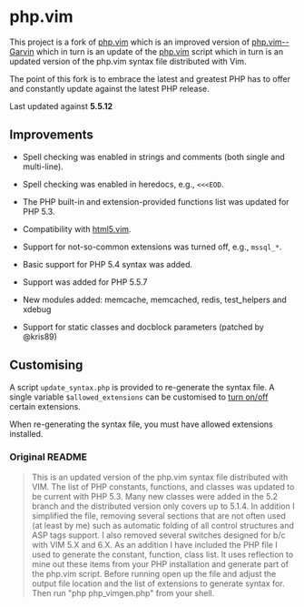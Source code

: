 php.vim
=======

This project is a fork of [php.vim][StanAngeloff] which is an improved version
of [php.vim--Garvin][garvin] which in turn is an update of the
[php.vim][php-vim] script which in turn is an updated version of the php.vim
syntax file distributed with Vim.

The point of this fork is to embrace the latest and greatest PHP has to offer
and constantly update against the latest PHP release.

Last updated against **5.5.12**

  [StanAngeloff]: https://github.com/StanAngeloff/php.vim
  [garvin]:  https://github.com/vim-scripts/php.vim--Garvin
  [php-vim]: http://www.vim.org/scripts/script.php?script_id=2874

Improvements
------------

- Spell checking was enabled in strings and comments (both single and
  multi-line).
- Spell checking was enabled in heredocs, e.g., `<<<EOD`.
- The PHP built-in and extension-provided functions list was updated for
  PHP 5.3.
- Compatibility with [html5.vim][html5].
- Support for not-so-common extensions was turned off, e.g., `mssql_*`.
- Basic support for PHP 5.4 syntax was added.
- Support was added for PHP 5.5.7
- New modules added: memcache, memcached, redis, test_helpers and xdebug
- Support for static classes and docblock parameters (patched by @kris89)

  [html5]: https://github.com/othree/html5.vim

Customising
-----------

A script `update_syntax.php` is provided to re-generate the syntax file.
A single variable `$allowed_extensions` can be customised to
[turn on/off][defaults] certain extensions.

When re-generating the syntax file, you must have allowed extensions installed.

  [defaults]: https://github.com/StanAngeloff/php.vim/blob/master/update_syntax.php#L29-L101

### Original README

> This is an updated version of the php.vim syntax file distributed with VIM.
> The list of PHP constants, functions, and classes was updated to be current
> with PHP 5.3. Many new classes were added in the 5.2 branch and the
> distributed version only covers up to 5.1.4. In addition I simplified the
> file, removing several sections that are not often used (at least by me) such
> as automatic folding of all control structures and ASP tags support. I also
> removed several switches designed for b/c with VIM 5.X and 6.X. As an
> addition I have included the PHP file I used to generate the constant,
> function, class list. It uses reflection to mine out these items from your
> PHP installation and generate part of the php.vim script. Before running open
> up the file and adjust the output file location and the list of extensions to
> generate syntax for. Then run "php php_vimgen.php" from your shell.
